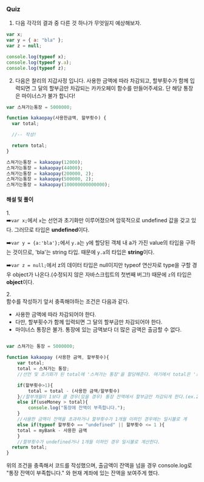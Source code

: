 ### Quiz

1. 다음 각각의 결과 중 다른 것 하나가 무엇일지 예상해보자.

```javascript
var x;
var y = { a: "bla" };
var z = null;

console.log(typeof x);
console.log(typeof y.a);
console.log(typeof z);
```

2. 다음은 찰리의 지갑사정 입니다. 사용한 금액에 따라 차감되고, 할부횟수가 함께 입력되면 그 달의 할부금만 차감되는 카카오페이 함수를 만들어주세요. 단 해당 통장은 마이너스가 불가 합니다!

```javascript
var 스쳐가는통장 = 5000000;

function kakaopay(사용한금액, 할부횟수) {
  var total;

  //-- 작성!

  return total;
}

스쳐가는통장 = kakaopay(12000);
스쳐가는통장 = kakaopay(44000);
스쳐가는통장 = kakaopay(200000, 2);
스쳐가는통장 = kakaopay(500000, 2);
스쳐가는통장 = kakaopay(100000000000000);
```

#### 해설 및 풀이

1.<br>
➡️`var x;`에서 `x`는 선언과 초기화만 이루어졌으며 암묵적으로 undefined 값을 갖고 있다. 그러므로 타입은 **undefined**이다.<br>

➡️`var y = {a:'bla'};`에서 `y.a`는 `y`에 할당된 객체 내 a가 가진 value의 타입을 구하는 것이므로, 'bla'는 string 타입. 때문에 `y.a`의 타입은 **string**이다. <br>

➡️`var z = null;`에서 z의 데이터 타입은 null이지만 typeof 연산자로 type을 구할 경우 object가 나온다.(수정되지 않은 자바스크립트의 첫번째 버그!) 때문에 `z`의 타입은 **object**이다. <br>

2.<br>
함수를 작성하기 앞서 충족해야하는 조건은 다음과 같다.<br>

- 사용한 금액에 따라 차감되어야 한다.
- 다만, 할부횟수가 함께 입력되면 그 달의 할부금만 차감되어야 한다.
- 마이너스 통장은 불가. 통장에 있는 금액보다 더 많은 금액은 출금할 수 없다.

```javascript

var 스쳐가는 통장 = 5000000;

function kakaopay (사용한 금액, 할부횟수){
    var total;
    total = 스쳐가는 통장;
    //선언 및 초기화가 된 total에 '스쳐가는 통장'을 할당해준다. 여기에서 total은 '스쳐가는 통장'의 값의 주소를 갖게 된다. (5000000)

    if(할부횟수>1){
        total = total - (사용한 금액/할부횟수)
    }//할부개월이 1보다 클 경우(있을 경우) 통장 잔액에서 할부금만 차감되게 한다.(ex.20000원에 핣부 2개월이면 10000원 차감)
    else if(useMoney > total){
        console.log("통장에 잔액이 부족합니다.");
    }
    //사용한 금액이 잔액을 초과하거나 할부횟수가 1개월 이하인 경우에는 일시불로 계
    else if(typeof 할부횟수 == "undefined" || 할부횟수 <= 1 ){
    total = myBank - 사용한 금액
    }
    //할부횟수가 undefined거나 1개월 이하인 경우 일시불로 계산한다.
  return total;
}
```

위의 조건을 충족해서 코드를 작성했으며, 출금액이 잔액을 넘을 경우 console.log로 "통장 잔액이 부족합니다." 와 현재 계좌에 있는 잔액을 보여주게 했다.
